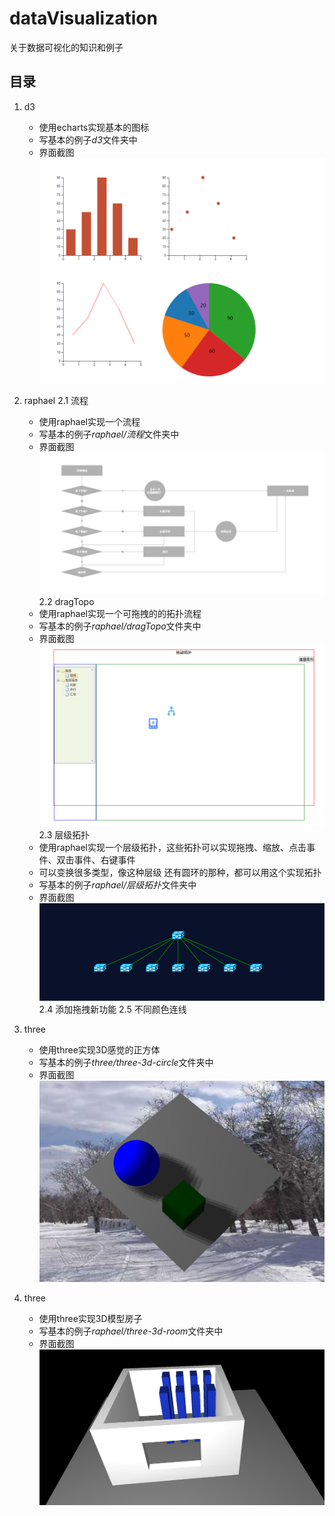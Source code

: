 # dataVisualization
关于数据可视化的知识和例子  
## 目录
1. d3 
    * 使用echarts实现基本的图标
    * 写基本的例子*d3*文件夹中
    * 界面截图
    ![在线百度地图](./img/d31.png)

2. raphael
   2.1 流程
    * 使用raphael实现一个流程
    * 写基本的例子*raphael/流程*文件夹中
    * 界面截图
    ![在线百度地图](./img/raphael1.png)
   2.2 dragTopo
    * 使用raphael实现一个可拖拽的的拓扑流程
    * 写基本的例子*raphael/dragTopo*文件夹中
    * 界面截图
    ![在线百度地图](./img/raphael2.png)
   2.3 层级拓扑
    * 使用raphael实现一个层级拓扑，这些拓扑可以实现拖拽、缩放、点击事件、双击事件、右键事件
    * 可以变换很多类型，像这种层级 还有圆环的那种，都可以用这个实现拓扑
    * 写基本的例子*raphael/层级拓扑*文件夹中
    * 界面截图
    ![在线百度地图](./img/raphael3.png)
   2.4 添加拖拽新功能
   2.5 不同颜色连线

3. three
    * 使用three实现3D感觉的正方体
    * 写基本的例子*three/three-3d-circle*文件夹中
    * 界面截图
    ![在线百度地图](./img/three1.png)


4. three
    * 使用three实现3D模型房子
    * 写基本的例子*raphael/three-3d-room*文件夹中
    * 界面截图
    ![在线百度地图](./img/three2.png)

